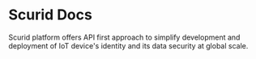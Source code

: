 # Scurid Docs

Scurid platform offers API first approach to simplify development and deployment of IoT device's identity and its data security at global scale.
